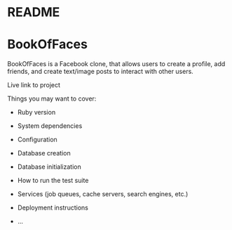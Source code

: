 # README

# BookOfFaces

BookOfFaces is a Facebook clone, that allows users to create a profile, add friends, and create text/image posts to interact with other users.

Live link to project


Things you may want to cover:

* Ruby version

* System dependencies

* Configuration

* Database creation

* Database initialization

* How to run the test suite

* Services (job queues, cache servers, search engines, etc.)

* Deployment instructions

* ...
